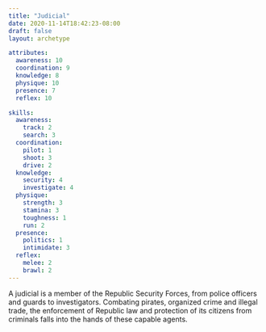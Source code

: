 ```yaml
---
title: "Judicial"
date: 2020-11-14T18:42:23-08:00
draft: false
layout: archetype

attributes:
  awareness: 10
  coordination: 9
  knowledge: 8
  physique: 10
  presence: 7
  reflex: 10

skills:
  awareness:
    track: 2
    search: 3
  coordination:
    pilot: 1
    shoot: 3
    drive: 2
  knowledge:
    security: 4
    investigate: 4
  physique:
    strength: 3
    stamina: 3
    toughness: 1
    run: 2
  presence:
    politics: 1
    intimidate: 3
  reflex:
    melee: 2
    brawl: 2
---
```

A judicial is a member of the Republic Security Forces, from police officers and guards to investigators. Combating pirates, organized crime and illegal trade, the enforcement of Republic law and protection of its citizens from criminals falls into the hands of these capable agents.
